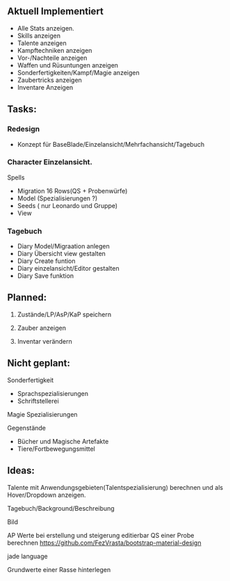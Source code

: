 ## Aktuell Implementiert

* Alle Stats anzeigen.
* Skills anzeigen
* Talente anzeigen
* Kampftechniken anzeigen
* Vor-/Nachteile anzeigen
* Waffen und Rüsuntungen anzeigen
* Sonderfertigkeiten/Kampf/Magie anzeigen
* Zaubertricks anzeigen
* Inventare Anzeigen

## Tasks:

### Redesign

* Konzept für BaseBlade/Einzelansicht/Mehrfachansicht/Tagebuch

### Character Einzelansicht.
Spells
* Migration 16 Rows(QS + Probenwürfe)
* Model (Spezialisierungen ?)
* Seeds ( nur Leonardo und Gruppe)
* View

### Tagebuch
* Diary Model/Migraation anlegen
* Diary Übersicht view gestalten
* Diary Create funtion
* Diary einzelansicht/Editor gestalten
* Diary Save funktion

## Planned:

1. Zustände/LP/AsP/KaP speichern

1. Zauber anzeigen

1. Inventar verändern

## Nicht geplant:

Sonderfertigkeit 
+ Sprachspezialisierungen
+ Schriftstellerei

Magie Spezialisierungen

Gegenstände
+ Bücher und Magische Artefakte
+ Tiere/Fortbewegungsmittel

## Ideas: 


Talente mit Anwendungsgebieten(Talentspezialisierung) berechnen und als Hover/Dropdown anzeigen.

Tagebuch/Background/Beschreibung

Bild

AP Werte bei erstellung und steigerung editierbar
QS einer Probe berechnen
https://github.com/FezVrasta/bootstrap-material-design

jade language

Grundwerte einer Rasse hinterlegen